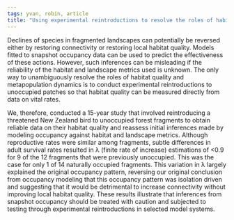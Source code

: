 ```yaml
---
tags: yvan, robin, article
title: "Using experimental reintroductions to resolve the roles of habitat quality and metapopulation dynamics on patch occupancy in fragmented landscapes"
---
```

Declines of species in fragmented landscapes can potentially be reversed either
by restoring connectivity or restoring local habitat quality. Models fitted to
snapshot occupancy data can be used to predict the effectiveness of these actions. However, such inferences can be misleading if the reliability of the habitat
and landscape metrics used is unknown. The only way to unambiguously resolve
the roles of habitat quality and metapopulation dynamics is to conduct
experimental reintroductions to unoccupied patches so that habitat quality can
be measured directly from data on vital rates.

We, therefore, conducted a 15-year study that involved reintroducing a threatened
New Zealand bird to unoccupied forest fragments to obtain reliable data on their
habitat quality and reassess initial inferences made by modeling occupancy
against habitat and landscape metrics. Although reproductive rates were similar
among fragments, subtle differences in adult survival rates resulted in λ
(finite rate of increase) estimations of <0.9 for 9 of the 12 fragments that
were previously unoccupied. This was the case for only 1 of 14 naturally occupied
fragments. This variation in λ largely explained the original occupancy pattern,
 reversing our original conclusion from occupancy modeling that this occupancy
 pattern was isolation driven and suggesting that it would be detrimental to
 increase connectivity without improving local habitat quality. These results
 illustrate that inferences from snapshot occupancy should be treated with
 caution and subjected to testing through experimental reintroductions in
 selected model systems.
 
